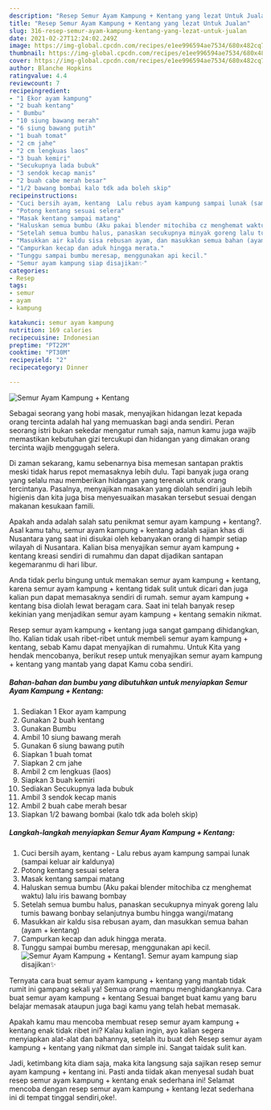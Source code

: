 ```yaml
---
description: "Resep Semur Ayam Kampung + Kentang yang lezat Untuk Jualan"
title: "Resep Semur Ayam Kampung + Kentang yang lezat Untuk Jualan"
slug: 316-resep-semur-ayam-kampung-kentang-yang-lezat-untuk-jualan
date: 2021-02-27T12:24:02.249Z
image: https://img-global.cpcdn.com/recipes/e1ee996594ae7534/680x482cq70/semur-ayam-kampung-kentang-foto-resep-utama.jpg
thumbnail: https://img-global.cpcdn.com/recipes/e1ee996594ae7534/680x482cq70/semur-ayam-kampung-kentang-foto-resep-utama.jpg
cover: https://img-global.cpcdn.com/recipes/e1ee996594ae7534/680x482cq70/semur-ayam-kampung-kentang-foto-resep-utama.jpg
author: Blanche Hopkins
ratingvalue: 4.4
reviewcount: 7
recipeingredient:
- "1 Ekor ayam kampung"
- "2 buah kentang"
- " Bumbu"
- "10 siung bawang merah"
- "6 siung bawang putih"
- "1 buah tomat"
- "2 cm jahe"
- "2 cm lengkuas laos"
- "3 buah kemiri"
- "Secukupnya lada bubuk"
- "3 sendok kecap manis"
- "2 buah cabe merah besar"
- "1/2 bawang bombai kalo tdk ada boleh skip"
recipeinstructions:
- "Cuci bersih ayam, kentang  Lalu rebus ayam kampung sampai lunak (sampai keluar air kaldunya)"
- "Potong kentang sesuai selera"
- "Masak kentang sampai matang"
- "Haluskan semua bumbu (Aku pakai blender mitochiba cz menghemat waktu) lalu iris bawang bombay"
- "Setelah semua bumbu halus, panaskan secukupnya minyak goreng lalu tumis bawang bonbay selanjutnya bumbu hingga wangi/matang"
- "Masukkan air kaldu sisa rebusan ayam, dan masukkan semua bahan (ayam + kentang)"
- "Campurkan kecap dan aduk hingga merata."
- "Tunggu sampai bumbu meresap, menggunakan api kecil."
- "Semur ayam kampung siap disajikan✨"
categories:
- Resep
tags:
- semur
- ayam
- kampung

katakunci: semur ayam kampung 
nutrition: 169 calories
recipecuisine: Indonesian
preptime: "PT22M"
cooktime: "PT30M"
recipeyield: "2"
recipecategory: Dinner

---
```



![Semur Ayam Kampung + Kentang](https://img-global.cpcdn.com/recipes/e1ee996594ae7534/680x482cq70/semur-ayam-kampung-kentang-foto-resep-utama.jpg)

Sebagai seorang yang hobi masak, menyajikan hidangan lezat kepada orang tercinta adalah hal yang memuaskan bagi anda sendiri. Peran seorang istri bukan sekedar mengatur rumah saja, namun kamu juga wajib memastikan kebutuhan gizi tercukupi dan hidangan yang dimakan orang tercinta wajib menggugah selera.

Di zaman  sekarang, kamu sebenarnya bisa memesan santapan praktis meski tidak harus repot memasaknya lebih dulu. Tapi banyak juga orang yang selalu mau memberikan hidangan yang terenak untuk orang tercintanya. Pasalnya, menyajikan masakan yang diolah sendiri jauh lebih higienis dan kita juga bisa menyesuaikan masakan tersebut sesuai dengan makanan kesukaan famili. 



Apakah anda adalah salah satu penikmat semur ayam kampung + kentang?. Asal kamu tahu, semur ayam kampung + kentang adalah sajian khas di Nusantara yang saat ini disukai oleh kebanyakan orang di hampir setiap wilayah di Nusantara. Kalian bisa menyajikan semur ayam kampung + kentang kreasi sendiri di rumahmu dan dapat dijadikan santapan kegemaranmu di hari libur.

Anda tidak perlu bingung untuk memakan semur ayam kampung + kentang, karena semur ayam kampung + kentang tidak sulit untuk dicari dan juga kalian pun dapat memasaknya sendiri di rumah. semur ayam kampung + kentang bisa diolah lewat beragam cara. Saat ini telah banyak resep kekinian yang menjadikan semur ayam kampung + kentang semakin nikmat.

Resep semur ayam kampung + kentang juga sangat gampang dihidangkan, lho. Kalian tidak usah ribet-ribet untuk membeli semur ayam kampung + kentang, sebab Kamu dapat menyajikan di rumahmu. Untuk Kita yang hendak mencobanya, berikut resep untuk menyajikan semur ayam kampung + kentang yang mantab yang dapat Kamu coba sendiri.

<!--inarticleads1-->

##### Bahan-bahan dan bumbu yang dibutuhkan untuk menyiapkan Semur Ayam Kampung + Kentang:

1. Sediakan 1 Ekor ayam kampung
1. Gunakan 2 buah kentang
1. Gunakan  Bumbu
1. Ambil 10 siung bawang merah
1. Gunakan 6 siung bawang putih
1. Siapkan 1 buah tomat
1. Siapkan 2 cm jahe
1. Ambil 2 cm lengkuas (laos)
1. Siapkan 3 buah kemiri
1. Sediakan Secukupnya lada bubuk
1. Ambil 3 sendok kecap manis
1. Ambil 2 buah cabe merah besar
1. Siapkan 1/2 bawang bombai (kalo tdk ada boleh skip)




<!--inarticleads2-->

##### Langkah-langkah menyiapkan Semur Ayam Kampung + Kentang:

1. Cuci bersih ayam, kentang  - Lalu rebus ayam kampung sampai lunak (sampai keluar air kaldunya)
1. Potong kentang sesuai selera
1. Masak kentang sampai matang
1. Haluskan semua bumbu (Aku pakai blender mitochiba cz menghemat waktu) lalu iris bawang bombay
1. Setelah semua bumbu halus, panaskan secukupnya minyak goreng lalu tumis bawang bonbay selanjutnya bumbu hingga wangi/matang
1. Masukkan air kaldu sisa rebusan ayam, dan masukkan semua bahan (ayam + kentang)
1. Campurkan kecap dan aduk hingga merata.
1. Tunggu sampai bumbu meresap, menggunakan api kecil.
<img src="//assets-global.cpcdn.com/assets/icons/button_play-2c75c40dde080a61004c1f40b05d8f140eaff45d7e9e6481dc71c63d2e7c4909.png" alt="Semur Ayam Kampung + Kentang">1. Semur ayam kampung siap disajikan✨




Ternyata cara buat semur ayam kampung + kentang yang mantab tidak rumit ini gampang sekali ya! Semua orang mampu menghidangkannya. Cara buat semur ayam kampung + kentang Sesuai banget buat kamu yang baru belajar memasak ataupun juga bagi kamu yang telah hebat memasak.

Apakah kamu mau mencoba membuat resep semur ayam kampung + kentang enak tidak ribet ini? Kalau kalian ingin, ayo kalian segera menyiapkan alat-alat dan bahannya, setelah itu buat deh Resep semur ayam kampung + kentang yang nikmat dan simple ini. Sangat taidak sulit kan. 

Jadi, ketimbang kita diam saja, maka kita langsung saja sajikan resep semur ayam kampung + kentang ini. Pasti anda tiidak akan menyesal sudah buat resep semur ayam kampung + kentang enak sederhana ini! Selamat mencoba dengan resep semur ayam kampung + kentang lezat sederhana ini di tempat tinggal sendiri,oke!.

